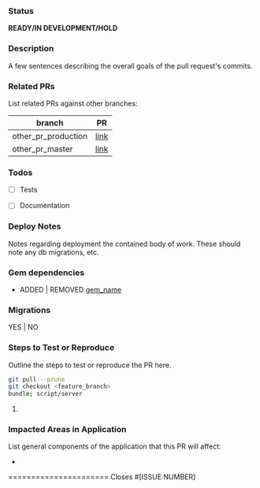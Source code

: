 ### Status
**READY/IN DEVELOPMENT/HOLD**

### Description
A few sentences describing the overall goals of the pull request's commits.

### Related PRs
List related PRs against other branches:

branch | PR
------ | ------
other_pr_production | [link]()
other_pr_master | [link]()


### Todos
- [ ] Tests
- [ ] Documentation


### Deploy Notes
Notes regarding deployment the contained body of work.  These should note any
db migrations, etc.

### Gem dependencies
- ADDED | REMOVED [gem_name](link)

### Migrations
YES | NO

### Steps to Test or Reproduce
Outline the steps to test or reproduce the PR here.

```sh
git pull --prune
git checkout <feature_branch>
bundle; script/server
```

1. 

### Impacted Areas in Application
List general components of the application that this PR will affect:

* 

======================
Closes #[ISSUE NUMBER]
